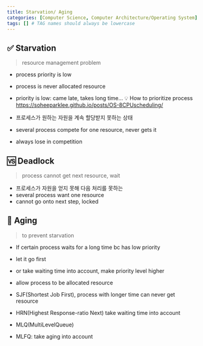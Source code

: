 ```yaml
---
title: Starvation/ Aging
categories: [Computer Science, Computer Architecture/Operating System]
tags: [] # TAG names should always be lowercase
---
```


## ✅ Starvation

> resource management problem <br>

- process priority is low
- process is never allocated resource

- priority is low: came late, takes long time...
  💡 How to prioritize process <https://soheeparklee.github.io/posts/OS-8CPUscheduling/>

- 프로세스가 원하는 자원을 계속 할당받지 못하는 상태
- several process compete for one resource, never gets it
- always lose in competition

## 🆚 Deadlock

> process cannot get next resource, wait

- 프로세스가 자원을 얻지 못해 다음 처리를 못하는
- several process want one resource
- cannot go onto next step, locked

## 💊 Aging

> to prevent starvation

- If certain process waits for a long time bc has low priority
- let it go first
- or take waiting time into account, make priority level higher
- allow process to be allocated resource

- SJF(Shortest Job First), process with longer time can never get resource
- HRN(Highest Response-ratio Next) take waiting time into account

- MLQ(MultiLevelQueue)
- MLFQ: take aging into account
